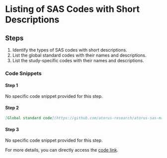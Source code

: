 # Listing of SAS Codes with Short Descriptions

## Steps
1. Identify the types of SAS codes with short descriptions.
2. List the global standard codes with their names and descriptions.
3. List the study-specific codes with their names and descriptions.

### Code Snippets
#### Step 1
No specific code snippet provided for this step.

#### Step 2
```markdown
[Global standard code](https://github.com/atorus-research/atorus-sas-macros/blob/dev/README.md)
```

#### Step 3
No specific code snippet provided for this step.

For more details, you can directly access the [code link](https://github.com/atorus-research/atorus-sas-macros/blob/dev/README.md).